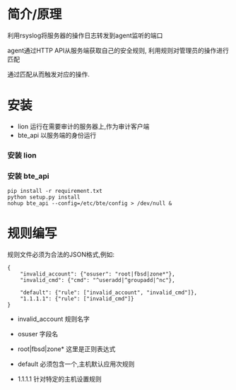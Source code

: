# 简介/原理

利用rsyslog将服务器的操作日志转发到agent监听的端口

agent通过HTTP API从服务端获取自己的安全规则, 利用规则对管理员的操作进行匹配

通过匹配从而触发对应的操作.


# 安装

* lion 运行在需要审计的服务器上,作为审计客户端
* bte_api  以服务端的身份运行


### 安装 lion




### 安装 bte_api

```
pip install -r requirement.txt
python setup.py install
nohup bte_api --config=/etc/bte/config > /dev/null &
```


# 规则编写

规则文件必须为合法的JSON格式,例如:

```
{
    "invalid_account": {"osuser": "root|fbsd|zone*"},
    "invalid_cmd": {"cmd": "^useradd|^groupadd|^nc"},

    "default": {"rule": ["invalid_account", "invalid_cmd"]},
    "1.1.1.1": {"rule": ["invalid_cmd"]}
}
```

* invalid_account  规则名字
* osuser  字段名
* root|fbsd|zone*  这里是正则表达式

* default 必须包含一个,主机默认应用次规则
* 1.1.1.1  针对特定的主机设置规则
